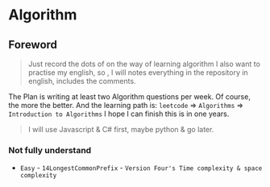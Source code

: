 # Algorithm

## Foreword
> Just record the dots of on the way of learning algorithm
> I also want to practise my english, so , I will notes everything in the repository in english, includes the comments.  

The Plan is writing at least two Algorithm questions per week. Of course, the more the better.  And the learning path is:
`leetcode` => `Algorithms` => `Introduction to Algorithms`
I hope I can finish this is in one years. 

> I will use Javascript & C# first, maybe python & go later.





### Not fully understand

- `Easy` - `14LongestCommonPrefix` - `Version Four's Time complexity & space complexity`